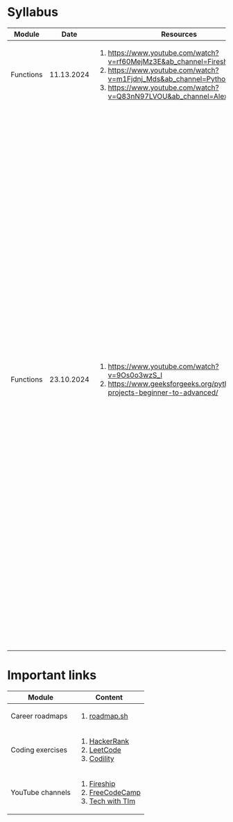 # Syllabus


|                        Module                        |                         Date                        |                         Resources                        |                         Homework                        |
| ---------------------------------------------------- | --------------------------------------------------- | -------------------------------------------------------- | ------------------------------------------------------- |
|                     Functions                        |                       11.13.2024                    |      <ol><li>https://www.youtube.com/watch?v=rf60MejMz3E&ab_channel=Fireship</li><li>https://www.youtube.com/watch?v=m1Fjdnj_Mds&ab_channel=PythonSimplified</li><li>https://www.youtube.com/watch?v=Q83nN97LVOU&ab_channel=AlexHyett</li></ol>         | recursion.ipynb |
|                     Functions                        |                       23.10.2024                    |      <ol><li>https://www.youtube.com/watch?v=9Os0o3wzS_I</li><li>https://www.geeksforgeeks.org/python-projects-beginner-to-advanced/</li></ol>         |  <p>Write a function in Python that prints the numbers from 1 to 100, but:</p><ol><li>For multiples of 3, print "Fizz" instead of the number.</li><li>For multiples of 5, print "Buzz" instead of the number.</li><li>For numbers which are multiples of both 3 and 5, print "FizzBuzz".</li></ol>Advanced requirements:<ul><li>Add a feature that allows the user to specify a range of numbers (e.g., from 1 to 50, from 10 to 200).</li><li>Extend the program to take two custom numbers as parameters (e.g., instead of 3 and 5, allow the user to input other values) and apply the FizzBuzz rules for those new numbers.</li></ul> |


# Important links 


| Module | Content |
| ------ | ------- |
| Career roadmaps    | <ol><li>[roadmap.sh](https://roadmap.sh/)</li></ol> |
| Coding exercises   | <ol><li>[HackerRank](https://www.hackerrank.com/)</li><li>[LeetCode](https://leetcode.com/)</li><li>[Codility](https://www.codility.com/)</li></ol> |
| YouTube channels   | <ol><li>[Fireship](https://www.youtube.com/@Fireship)</li><li>[FreeCodeCamp](https://www.youtube.com/@freecodecamp)</li><li>[Tech with TIm](https://www.youtube.com/@TechWithTim)</li></ol> |
                                                               

